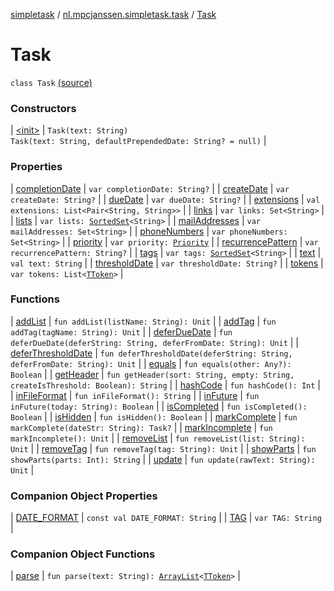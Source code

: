 [simpletask](../../index.md) / [nl.mpcjanssen.simpletask.task](../index.md) / [Task](.)

# Task

`class Task` [(source)](https://github.com/mpcjanssen/simpletask-android/blob/master/src/main/java/nl/mpcjanssen/simpletask/task/Task.kt#L35)

### Constructors

| [&lt;init&gt;](-init-.md) | `Task(text: String)`<br>`Task(text: String, defaultPrependedDate: String? = null)` |

### Properties

| [completionDate](completion-date.md) | `var completionDate: String?` |
| [createDate](create-date.md) | `var createDate: String?` |
| [dueDate](due-date.md) | `var dueDate: String?` |
| [extensions](extensions.md) | `val extensions: List<Pair<String, String>>` |
| [links](links.md) | `var links: Set<String>` |
| [lists](lists.md) | `var lists: `[`SortedSet`](http://docs.oracle.com/javase/6/docs/api/java/util/SortedSet.html)`<String>` |
| [mailAddresses](mail-addresses.md) | `var mailAddresses: Set<String>` |
| [phoneNumbers](phone-numbers.md) | `var phoneNumbers: Set<String>` |
| [priority](priority.md) | `var priority: `[`Priority`](../-priority/index.md) |
| [recurrencePattern](recurrence-pattern.md) | `var recurrencePattern: String?` |
| [tags](tags.md) | `var tags: `[`SortedSet`](http://docs.oracle.com/javase/6/docs/api/java/util/SortedSet.html)`<String>` |
| [text](text.md) | `val text: String` |
| [thresholdDate](threshold-date.md) | `var thresholdDate: String?` |
| [tokens](tokens.md) | `var tokens: List<`[`TToken`](../-t-token/index.md)`>` |

### Functions

| [addList](add-list.md) | `fun addList(listName: String): Unit` |
| [addTag](add-tag.md) | `fun addTag(tagName: String): Unit` |
| [deferDueDate](defer-due-date.md) | `fun deferDueDate(deferString: String, deferFromDate: String): Unit` |
| [deferThresholdDate](defer-threshold-date.md) | `fun deferThresholdDate(deferString: String, deferFromDate: String): Unit` |
| [equals](equals.md) | `fun equals(other: Any?): Boolean` |
| [getHeader](get-header.md) | `fun getHeader(sort: String, empty: String, createIsThreshold: Boolean): String` |
| [hashCode](hash-code.md) | `fun hashCode(): Int` |
| [inFileFormat](in-file-format.md) | `fun inFileFormat(): String` |
| [inFuture](in-future.md) | `fun inFuture(today: String): Boolean` |
| [isCompleted](is-completed.md) | `fun isCompleted(): Boolean` |
| [isHidden](is-hidden.md) | `fun isHidden(): Boolean` |
| [markComplete](mark-complete.md) | `fun markComplete(dateStr: String): Task?` |
| [markIncomplete](mark-incomplete.md) | `fun markIncomplete(): Unit` |
| [removeList](remove-list.md) | `fun removeList(list: String): Unit` |
| [removeTag](remove-tag.md) | `fun removeTag(tag: String): Unit` |
| [showParts](show-parts.md) | `fun showParts(parts: Int): String` |
| [update](update.md) | `fun update(rawText: String): Unit` |

### Companion Object Properties

| [DATE_FORMAT](-d-a-t-e_-f-o-r-m-a-t.md) | `const val DATE_FORMAT: String` |
| [TAG](-t-a-g.md) | `var TAG: String` |

### Companion Object Functions

| [parse](parse.md) | `fun parse(text: String): `[`ArrayList`](http://docs.oracle.com/javase/6/docs/api/java/util/ArrayList.html)`<`[`TToken`](../-t-token/index.md)`>` |


